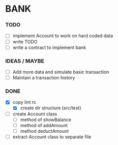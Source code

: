 # BANK

### TODO
  
  - [ ] implement Account to work on hard coded data
  - [ ] write TODO
  - [ ] write a contract to implement bank

### IDEAS / MAYBE

  - [ ] Add more data and simulate basic transaction
  - [ ] Maintain a transaction history

### DONE

  - [x] copy lint rc
    - [x] create dir structure (src/test)
  - [ ] create Account class
    - [ ] method of showBalance 
    - [ ] method of addAmount 
    - [ ] method deductAmount
  - [ ] extract Account class to separate file